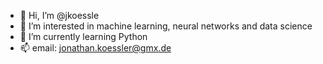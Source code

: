 - 👋 Hi, I’m @jkoessle
- 👀 I’m interested in machine learning, neural networks and data science
- 🌱 I’m currently learning Python
- 📫 email: jonathan.koessler@gmx.de

<!---
jkoessle/jkoessle is a ✨ special ✨ repository because its `README.md` (this file) appears on your GitHub profile.
You can click the Preview link to take a look at your changes.
--->
